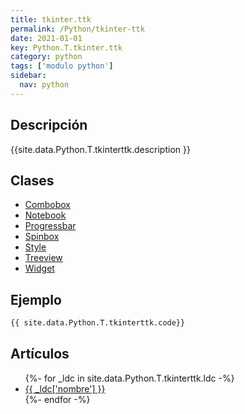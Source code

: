 ```yaml
---
title: tkinter.ttk
permalink: /Python/tkinter-ttk
date: 2021-01-01
key: Python.T.tkinter.ttk
category: python
tags: ['modulo python']
sidebar: 
  nav: python
---
```


## Descripción
{{site.data.Python.T.tkinterttk.description }}

## Clases
* [Combobox](/Python/tkinter-ttk/Combobox/)
* [Notebook](/Python/tkinter-ttk/Notebook/)
* [Progressbar](/Python/tkinter-ttk/Progressbar/)
* [Spinbox](/Python/tkinter-ttk/Spinbox/)
* [Style](/Python/tkinter-ttk/Style/)
* [Treeview](/Python/tkinter-ttk/Treeview/)
* [Widget](/Python/tkinter-ttk/Widget/)

## Ejemplo
~~~python
{{ site.data.Python.T.tkinterttk.code}}
~~~

## Artículos
<ul>
{%- for _ldc in site.data.Python.T.tkinterttk.ldc -%}
   <li>
       <a href="{{_ldc['url'] }}">{{ _ldc['nombre'] }}</a>
   </li>
{%- endfor -%}
</ul>
